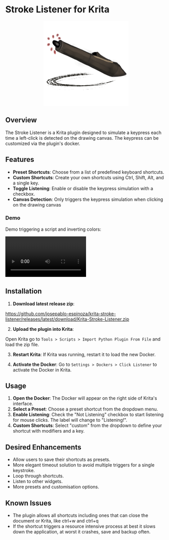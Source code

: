 # Stroke Listener for Krita

<p align="center">
  <img src="/readme-assets/stroke-listener-logo.png" />
</p>

## Overview

The Stroke Listener is a Krita plugin designed to simulate a keypress each time a left-click is detected on the drawing canvas. The keypress can be customized via the plugin's docker.

## Features

- **Preset Shortcuts**: Choose from a list of predefined keyboard shortcuts.
- **Custom Shortcuts**: Create your own shortcuts using Ctrl, Shift, Alt, and a single key.
- **Toggle Listening**: Enable or disable the keypress simulation with a checkbox.
- **Canvas Detection**: Only triggers the keypress simulation when clicking on the drawing canvas

### Demo

Demo triggering a script and inverting colors:

<video width="50%" height="auto" align="center" controls>
  <source src="/readme-assets/demo-stroke-listener.webm" type="video/webm">
</video>

<!-- ![Demo](/readme-assets/demo-stroke-listener.webm) -->


## Installation

1. **Download latest release zip**:

  https://github.com/josepablo-espinoza/krita-stroke-listener/releases/latest/download/Krita-Stroke-Listener.zip

2. **Upload the plugin into Krita**: 

  Open Krita go to `Tools > Scripts > Import Python Plugin From File` and load the zip file.

3. **Restart Krita**: If Krita was running, restart it to load the new Docker.

4. **Activate the Docker**: 
  Go to `Settings > Dockers > Click Listener` to activate the Docker in Krita.

## Usage

1. **Open the Docker**: The Docker will appear on the right side of Krita's interface.
2. **Select a Preset**: Choose a preset shortcut from the dropdown menu.
3. **Enable Listening**: Check the "Not Listening" checkbox to start listening for mouse clicks. The label will change to "Listening!".
4. **Custom Shortcuts**: Select "custom" from the dropdown to define your shortcut with modifiers and a key.

## Desired Enhancements

- Allow users to save their shortcuts as presets.
- More elegant timeout solution to avoid multiple triggers for a single keystroke.
- Loop through shortcuts.
- Listen to other widgets.
- More presets and customisation options.

## Known Issues

- The plugin allows all shortcuts including ones that can close the document or Krita, like ctrl+w and ctrl+q
- If the shortcut triggers a resource intensive process at best it slows down the application, at worst it crashes, save and backup often.

